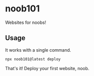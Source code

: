 # noob101

Websites for noobs!

## Usage

It works with a single command.

```
npx noob101@latest deploy
```

That's it! Deploy your first website, noob.
